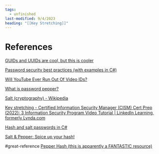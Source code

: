 ```yaml
---
tags:
  - unfinished
last-modified: 9/4/2023
heading: "[[Key Stretching]]"
---
```

# References
[GUIDs and UUIDs are cool, but this is cooler](https://www.youtube.com/watch?v=tSuwe7FowzE)

[Password security best practices (with examples in C#)](https://www.mking.net/blog/password-security-best-practices-with-examples-in-csharp)

[Will YouTube Ever Run Out Of Video IDs?](https://www.youtube.com/watch?v=gocwRvLhDf8)

[What is password pepper?](https://nordpass.com/blog/pepper-password/#:~:text=A%20pepper%20is%20similar%20to,into%20the%20website's%20source%20code.)

[Salt (cryptography) - Wikipedia](https://en.wikipedia.org/wiki/Salt_(cryptography))

[Key stretching - Certified Information Security Manager (CISM) Cert Prep (2022): 3 Information Security Program Video Tutorial | LinkedIn Learning, formerly Lynda.com](https://www.linkedin.com/learning/certified-information-security-manager-cism-cert-prep-2022-3-information-security-program/key-stretching#:~:text=Key%20stretching%20combines%20two%20different,to%20the%20key%20checking%20process.)

[Hash and salt passwords in C#](https://stackoverflow.com/questions/2138429/hash-and-salt-passwords-in-c-sharp)

[Salt & Pepper: Spice up your hash!](https://medium.com/@berto168/salt-pepper-spice-up-your-hash-b48328caa2af)

#great-reference [Pepper Hash (this is apparently a FANTASTIC resource)](https://www.recipesfromthekitchenof.com/post/pepper-hash)

